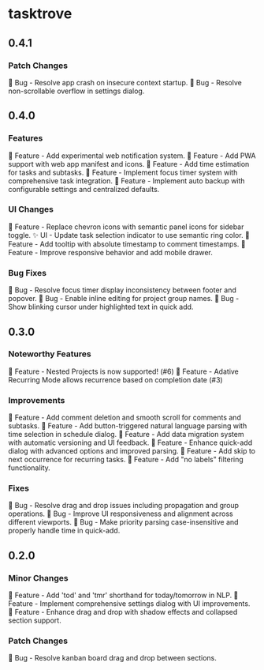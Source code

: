 # tasktrove

## 0.4.1

### Patch Changes

🐛 Bug - Resolve app crash on insecure context startup.
🐛 Bug - Resolve non-scrollable overflow in settings dialog.

## 0.4.0

### Features

🎉 Feature - Add experimental web notification system.
🎉 Feature - Add PWA support with web app manifest and icons.
🎉 Feature - Add time estimation for tasks and subtasks.
🎉 Feature - Implement focus timer system with comprehensive task integration.
🎉 Feature - Implement auto backup with configurable settings and centralized defaults.

### UI Changes

🎉 Feature - Replace chevron icons with semantic panel icons for sidebar toggle.
✨ UI - Update task selection indicator to use semantic ring color.
🎉 Feature - Add tooltip with absolute timestamp to comment timestamps.
🎉 Feature - Improve responsive behavior and add mobile drawer.

### Bug Fixes

🐛 Bug - Resolve focus timer display inconsistency between footer and popover.
🐛 Bug - Enable inline editing for project group names.
🐛 Bug - Show blinking cursor under highlighted text in quick add.

## 0.3.0

### Noteworthy Features

🎉 Feature - Nested Projects is now supported! (#6)
🎉 Feature - Adative Recurring Mode allows recurrence based on completion date (#3)

### Improvements

🎉 Feature - Add comment deletion and smooth scroll for comments and subtasks.
🎉 Feature - Add button-triggered natural language parsing with time selection in schedule dialog.
🎉 Feature - Add data migration system with automatic versioning and UI feedback.
🎉 Feature - Enhance quick-add dialog with advanced options and improved parsing.
🎉 Feature - Add skip to next occurrence for recurring tasks.
🎉 Feature - Add "no labels" filtering functionality.

### Fixes

🐛 Bug - Resolve drag and drop issues including propagation and group operations.
🐛 Bug - Improve UI responsiveness and alignment across different viewports.
🐛 Bug - Make priority parsing case-insensitive and properly handle time in quick-add.

## 0.2.0

### Minor Changes

🎉 Feature - Add 'tod' and 'tmr' shorthand for today/tomorrow in NLP.
🎉 Feature - Implement comprehensive settings dialog with UI improvements.
🎉 Feature - Enhance drag and drop with shadow effects and collapsed section support.

### Patch Changes

🐛 Bug - Resolve kanban board drag and drop between sections.
